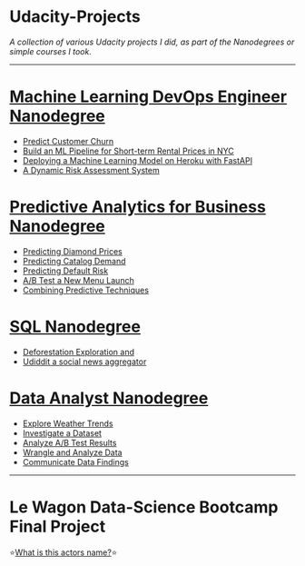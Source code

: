 # **Udacity-Projects**

*A collection of various Udacity projects I did, as part of the Nanodegrees or simple courses I took.*

-----------------------------------------

# [Machine Learning DevOps Engineer Nanodegree](https://www.udacity.com/course/machine-learning-dev-ops-engineer-nanodegree--nd0821)

- [Predict Customer Churn](https://github.com/AntoniosFl/Udacity-Projects/tree/main/predict-customer-churn)
- [Build an ML Pipeline for Short-term Rental Prices in NYC](https://github.com/AntoniosFl/Udacity-Projects/tree/main/ml-pipeline-rental-prices-nyc)
- [Deploying a Machine Learning Model on Heroku with FastAPI](https://github.com/AntoniosFl/Udacity-Projects/tree/main/ml-heroku-fastapi)
- [A Dynamic Risk Assessment System](https://github.com/AntoniosFl/Udacity-Projects/tree/main/dynamic-risk-assessment)
# [Predictive Analytics for Business Nanodegree](https://www.udacity.com/course/predictive-analytics-for-business-nanodegree--nd008t)

- [Predicting Diamond Prices]()
- [Predicting Catalog Demand]()
- [Predicting Default Risk]()
- [A/B Test a New Menu Launch]()
- [Combining Predictive Techniques]()
# [SQL Nanodegree](https://www.udacity.com/course/learn-sql--nd072)

- [Deforestation Exploration and](https://github.com/AntoniosFl/Udacity-SQL-Nanodegree-Program/tree/main/Project-No1-Deforestation-Exploration)
- [Udiddit a social news aggregator](https://github.com/AntoniosFl/Udacity-SQL-Nanodegree-Program/tree/main/Project-No2-Udiddit-A-Social-News-Aggregator)
# [Data Analyst Nanodegree](https://www.udacity.com/course/data-analyst-nanodegree--nd002)

- [Explore Weather Trends](https://github.com/AntoniosFl/Udacity-Data-Analyst-Nanodegree-Program/tree/main/Project-No1-Exploring-Weather-Trends)
- [Investigate a Dataset](https://github.com/AntoniosFl/Udacity-Data-Analyst-Nanodegree-Program/tree/main/Project-No2-Investigate-a-Dataset)
- [Analyze A/B Test Results](https://github.com/AntoniosFl/Udacity-Data-Analyst-Nanodegree-Program/tree/main/Project-No3-Analyze-AB-Test-Results)
- [Wrangle and Analyze Data](https://github.com/AntoniosFl/Udacity-Data-Analyst-Nanodegree-Program/tree/main/Project-No4-Wrangle-and-Analyze-Data)
- [Communicate Data Findings](https://github.com/AntoniosFl/Udacity-Data-Analyst-Nanodegree-Program/tree/main/Project-No5-Communicate-Data-Findings)
----------------------------
# Le Wagon Data-Science Bootcamp Final Project

⭐[What is this actors name?](https://github.com/flameryx/wth_actors_name):star:

